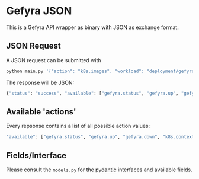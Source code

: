 #  Gefyra JSON
This is a Gefyra API wrapper as binary with JSON as exchange format.

## JSON Request
A JSON request can be submitted with

```bash
python main.py '{"action": "k8s.images", "workload": "deployment/gefyra-operator", "namespace": "gefyra"}'
```

The response will be JSON:

```bash
{"status": "success", "available": ["gefyra.status", "gefyra.up", "gefyra.down", "k8s.contexts", "k8s.namespaces", "k8s.workloads", "k8s.images"], "host": "thinkpad-x1", "user": "mschilonka", "response": {"containers": [{"image": "quay.io/gefyra/operator:0.10.2", "ports": []}]}}
```


## Available 'actions'
Every repsonse contains a list of all possible action values:

```bash
"available": ["gefyra.status", "gefyra.up", "gefyra.down", "k8s.contexts", "k8s.namespaces", "k8s.workloads", "k8s.images"]
```

## Fields/Interface
Please consult the `models.py` for the [pydantic](https://pydantic-docs.helpmanual.io/) interfaces and available
fields.

